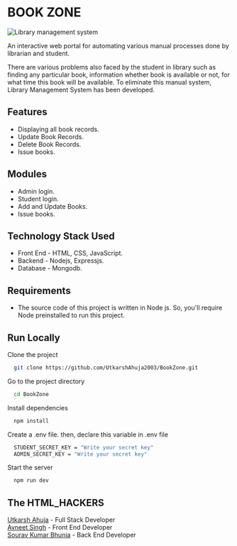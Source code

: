 
# BOOK ZONE

![Library management system](https://img.shields.io/badge/Library--management-system-brightgreen)

An interactive web portal for automating various manual processes done by librarian and student.

There are various problems also faced by the student in library such as finding any particular book, information whether book is available or not, for what time this book will be available. To eliminate this manual system, Library Management System has been developed.


## Features

- Displaying all book records.
- Update Book Records.
- Delete Book Records.
- Issue books.

## Modules
- Admin login.
- Student login.
- Add and Update Books.
- Issue books.
## Technology Stack Used


- Front End - HTML, CSS, JavaScript.
- Backend - Nodejs, Expressjs.
- Database - Mongodb.
## Requirements

- The source code of this project is written in Node js. So, you'll require Node preinstalled to run this project.
## Run Locally

Clone the project

```bash
  git clone https://github.com/UtkarshAhuja2003/BookZone.git
```

Go to the project directory

```bash
  cd BookZone
```

Install dependencies

```bash
  npm install
```

Create a .env file. then, declare this variable in .env file

```bash
  STUDENT_SECRET_KEY = "Write your secret key"
  ADMIN_SECRET_KEY = "Write your secret key"
```

Start the server

```bash
  npm run dev
```


## The HTML_HACKERS

[Utkarsh Ahuja](https://www.linkedin.com/in/utkarsh-ahuja-44aa90227)  - Full Stack Developer\
[Avneet Singh](https://www.linkedin.com/in/avneet-singh-7758a1227/)  - Front End Developer\
[Sourav Kumar Bhunia](https://www.linkedin.com/in/sourav-kumar-bhunia-38408917a)  - Back End Developer

